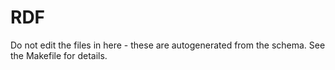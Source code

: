 # RDF

Do not edit the files in here - these are autogenerated from the schema. See the Makefile for details.
